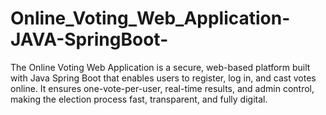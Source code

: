 # Online_Voting_Web_Application-JAVA-SpringBoot-
The Online Voting Web Application is a secure, web-based platform built with Java Spring Boot that enables users to register, log in, and cast votes online. It ensures one-vote-per-user, real-time results, and admin control, making the election process fast, transparent, and fully digital.
